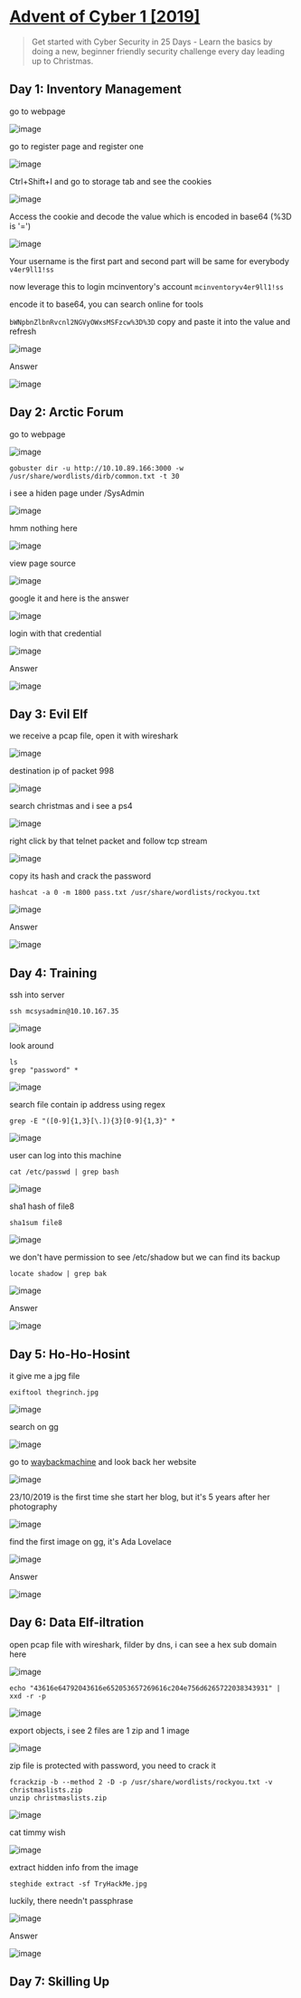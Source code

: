 # [Advent of Cyber 1 [2019]](https://tryhackme.com/room/25daysofchristmas)

> Get started with Cyber Security in 25 Days - Learn the basics by doing a new, beginner friendly security challenge every day leading up to Christmas.

## Day 1: Inventory Management

go to webpage

![image](https://user-images.githubusercontent.com/90561566/203717333-07ef16e3-fcca-4c5e-b9cb-3e2a6dec6d50.png)

go to register page and register one

![image](https://user-images.githubusercontent.com/90561566/203718107-53deeee9-9e8c-4b1a-8acb-e2fb220c56d7.png)

Ctrl+Shift+I and go to storage tab and see the cookies

![image](https://user-images.githubusercontent.com/90561566/203718318-3ef31a2f-e106-4698-8c18-b7ff8bc12744.png)

Access the cookie and decode the value which is encoded in base64 (%3D is '=')

![image](https://user-images.githubusercontent.com/90561566/203719731-ff3f989b-2d61-49c8-9c42-63b0f195985d.png)

Your username is the first part and second part will be same for everybody `v4er9ll1!ss`

now leverage this to login mcinventory's account `mcinventoryv4er9ll1!ss`

encode it to base64, you can search online for tools

`bWNpbnZlbnRvcnl2NGVyOWxsMSFzcw%3D%3D` copy and paste it into the value and refresh

![image](https://user-images.githubusercontent.com/90561566/203721108-0a11b0af-ae72-4888-bffd-43ba25dcf5fb.png)

Answer

![image](https://user-images.githubusercontent.com/90561566/203721147-85eef5a0-f731-4f96-9006-5de676e86f13.png)

## Day 2: Arctic Forum

go to webpage

![image](https://user-images.githubusercontent.com/90561566/203722501-2012b3b8-686b-4370-b19a-800750c79d66.png)

```
gobuster dir -u http://10.10.89.166:3000 -w /usr/share/wordlists/dirb/common.txt -t 30
```

i see a hiden page under /SysAdmin

![image](https://user-images.githubusercontent.com/90561566/203722926-52f49d0f-1187-42de-bf4f-1f9e5748e2e6.png)

hmm nothing here

![image](https://user-images.githubusercontent.com/90561566/203723299-1e449612-0c70-4c2b-843b-b3cec294a22a.png)

view page source

![image](https://user-images.githubusercontent.com/90561566/203723408-dcfb0b45-512a-4692-a45f-1aa703350b06.png)

google it and here is the answer

![image](https://user-images.githubusercontent.com/90561566/203723600-93521a3d-9b07-4541-bc2a-09701ca2f673.png)

login with that credential

![image](https://user-images.githubusercontent.com/90561566/203724045-5f66672c-4708-42ae-8e63-b5410cee9eb8.png)

Answer

![image](https://user-images.githubusercontent.com/90561566/203724375-6069c244-4cf4-430d-b267-eb1fc821f26b.png)

## Day 3: Evil Elf

we receive a pcap file, open it with wireshark

![image](https://user-images.githubusercontent.com/90561566/203924984-d9fb7196-ae3a-41c7-86c7-1ffa448f98e9.png)

destination ip of packet 998

![image](https://user-images.githubusercontent.com/90561566/203925740-cf894440-8244-4e37-9e71-6174f903a4ee.png)

search christmas and i see a ps4

![image](https://user-images.githubusercontent.com/90561566/203925911-57e2236d-18b5-4545-8304-1e8aab912a2f.png)

right click by that telnet packet and follow tcp stream

![image](https://user-images.githubusercontent.com/90561566/203926218-81c8963e-8416-416c-a3f1-2240d305fcc2.png)

copy its hash and crack the password

```
hashcat -a 0 -m 1800 pass.txt /usr/share/wordlists/rockyou.txt
```

![image](https://user-images.githubusercontent.com/90561566/203927701-95099895-ce54-432d-b6c5-f836d97b2f27.png)

Answer

![image](https://user-images.githubusercontent.com/90561566/203927756-1a7a26e4-e544-40bd-aa7a-84d53c3e22db.png)

## Day 4: Training

ssh into server

```
ssh mcsysadmin@10.10.167.35
```

![image](https://user-images.githubusercontent.com/90561566/204207865-8d0cb396-ac0d-4040-8389-3835f987dc6c.png)

look around

```
ls
grep "password" *
```

![image](https://user-images.githubusercontent.com/90561566/204207179-dd154425-3a5c-4e5e-88df-0de50cd6ccd2.png)

search file contain ip address using regex

```
grep -E "([0-9]{1,3}[\.]){3}[0-9]{1,3}" *
```

![image](https://user-images.githubusercontent.com/90561566/204208001-4f5fe63a-c76a-437e-af18-dc6cd7364a1f.png)

user can log into this machine

```
cat /etc/passwd | grep bash
```

![image](https://user-images.githubusercontent.com/90561566/204208779-c6bcc775-dfdf-47a4-94e4-d86305ffc85f.png)

sha1 hash of file8

```
sha1sum file8
```

![image](https://user-images.githubusercontent.com/90561566/204208865-f6a16486-cba0-419e-b828-b29f1548c8ec.png)

we don't have permission to see /etc/shadow but we can find its backup

```
locate shadow | grep bak
```

![image](https://user-images.githubusercontent.com/90561566/204209600-35af51b2-6e26-48fc-90a8-33f1e1e9047a.png)

Answer

![image](https://user-images.githubusercontent.com/90561566/204211018-feb7a9b7-bc00-4a00-acd2-8c53e504efed.png)

## Day 5: Ho-Ho-Hosint

it give me a jpg file

```
exiftool thegrinch.jpg
```

![image](https://user-images.githubusercontent.com/90561566/204210699-966a1a27-8a8b-4049-bbf1-e8614886f6d6.png)

search on gg

![image](https://user-images.githubusercontent.com/90561566/204210793-afdea76f-a651-4d4f-8085-5591aa65d114.png)

go to [waybackmachine](https://archive.org/web/) and look back her website

![image](https://user-images.githubusercontent.com/90561566/204212360-bbdb81e6-43a3-41f5-8799-6bf30415389a.png)

23/10/2019 is the first time she start her blog, but it's 5 years after her photography

![image](https://user-images.githubusercontent.com/90561566/204212578-89f55346-11bb-4817-8068-1e97e21c01fd.png)

find the first image on gg, it's Ada Lovelace

![image](https://user-images.githubusercontent.com/90561566/204212975-6035edae-8beb-47c3-a76e-c5b43046c1ce.png)

Answer

![image](https://user-images.githubusercontent.com/90561566/204213191-f26d0748-fe5b-411e-ba37-8e810ecbb41f.png)

## Day 6: Data Elf-iltration

open pcap file with wireshark, filder by dns, i can see a hex sub domain here

![image](https://user-images.githubusercontent.com/90561566/205005190-4937ebe8-1aa0-4a72-ac4a-e1209b79ff68.png)

```
echo "43616e64792043616e652053657269616c204e756d6265722038343931" | xxd -r -p
```

![image](https://user-images.githubusercontent.com/90561566/205005658-0926defd-4888-4bdc-8eed-fe8cb74547e1.png)

export objects, i see 2 files are 1 zip and 1 image

![image](https://user-images.githubusercontent.com/90561566/205006471-d5ee677f-6cee-4d21-8c48-15554c83f1cb.png)

zip file is protected with password, you need to crack it

```
fcrackzip -b --method 2 -D -p /usr/share/wordlists/rockyou.txt -v christmaslists.zip
unzip christmaslists.zip
```

![image](https://user-images.githubusercontent.com/90561566/205007918-ac4cca96-0c3d-415e-a0b3-e0f49005effc.png)

cat timmy wish

![image](https://user-images.githubusercontent.com/90561566/205008256-0256f7d6-dc23-45a4-9b42-554f0a527412.png)

extract hidden info from the image

```
steghide extract -sf TryHackMe.jpg
```

luckily, there needn't passphrase

![image](https://user-images.githubusercontent.com/90561566/205009667-3d436e2e-5fa5-4c2c-89bc-45bfce1b5235.png)

Answer

![image](https://user-images.githubusercontent.com/90561566/205010278-227fc891-3a99-4c5e-b7db-5001ad201367.png)

## Day 7: Skilling Up















